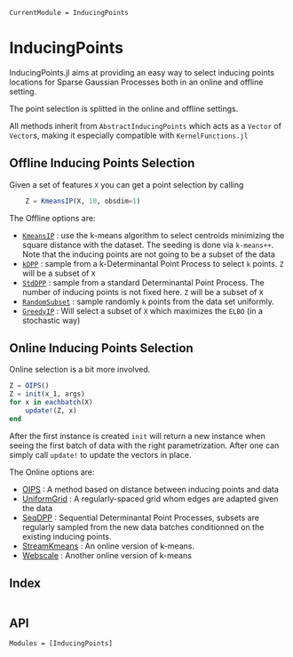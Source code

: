 ```@meta
CurrentModule = InducingPoints
```

# InducingPoints

InducingPoints.jl aims at providing an easy way to select inducing points locations for Sparse Gaussian Processes both in an online and offline setting.

The point selection is splitted in the online and offline settings.

All methods inherit from `AbstractInducingPoints` which acts as a `Vector` of `Vector`s, making it especially compatible with `KernelFunctions.jl`

## Offline Inducing Points Selection

Given a set of features `X` you can get a point selection by calling

```julia
    Z = KmeansIP(X, 10, obsdim=1)
```

The Offline options are:
- [`KmeansIP`](@ref) : use the k-means algorithm to select centroids minimizing the square distance with the dataset. The seeding is done via `k-means++`. Note that the inducing points are not going to be a subset of the data
- [`kDPP`](@ref) : sample from a k-Determinantal Point Process to select `k` points. `Z` will be a subset of `X`
- [`StdDPP`](@ref) : sample from a standard Determinantal Point Process. The number of inducing points is not fixed here. `Z` will be a subset of `X`
- [`RandomSubset`](@ref) : sample randomly `k` points from the data set uniformly.
- [`GreedyIP`](@ref) : Will select a subset of `X` which maximizes the `ELBO` (in a stochastic way)
## Online Inducing Points Selection

Online selection is a bit more involved.
```julia
Z = OIPS()
Z = init(x_1, args)
for x in eachbatch(X)
    update!(Z, x)
end
```

After the first instance is created `init` will return a new instance when seeing the first batch of data with the right parametrization.
After one can simply call `update!` to update the vectors in place.

The Online options are:
- [OIPS](@ref) : A method based on distance between inducing points and data
- [UniformGrid](@ref) : A regularly-spaced grid whom edges are adapted given the data
- [SeqDPP](@ref) : Sequential Determinantal Point Processes, subsets are regularly sampled from the new data batches conditionned on the existing inducing points.
- [StreamKmeans](@ref) : An online version of k-means.
- [Webscale](@ref) : Another online version of k-means

## Index 
```@index
```

## API
```@autodocs
Modules = [InducingPoints]
```
